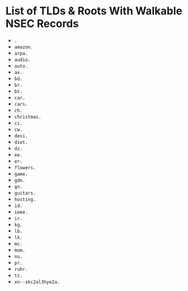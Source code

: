 # List of TLDs & Roots With Walkable NSEC Records

* `.`
* `amazon.`
* `arpa.`
* `audio.`
* `auto.`
* `ax.`
* `bd.`
* `br.`
* `bt.`
* `car.`
* `cars.`
* `ch.`
* `christmas.`
* `ci.`
* `cw.`
* `desi.`
* `diet.`
* `dz.`
* `ee.`
* `er.`
* `flowers.`
* `game.`
* `gdn.`
* `gn.`
* `guitars.`
* `hosting.`
* `id.`
* `ieee.`
* `ir.`
* `kg.`
* `lb.`
* `lk.`
* `mc.`
* `mom.`
* `nu.`
* `pr.`
* `ruhr.`
* `tz.`
* `xn--xkc2al3hye2a.`
